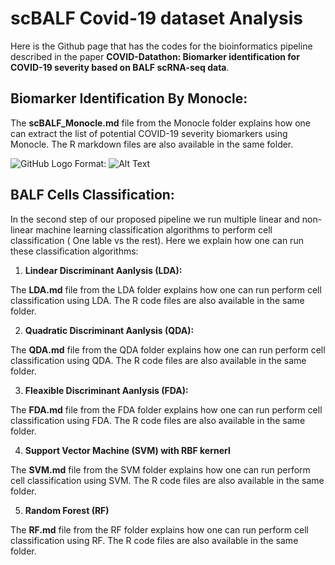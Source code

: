 # scBALF Covid-19 dataset Analysis

Here is the Github page that has the codes for the bioinformatics pipeline described in the paper **COVID-Datathon: Biomarker identification for
COVID-19 severity based on BALF scRNA-seq data**. 


## Biomarker Identification By Monocle:

The **scBALF_Monocle.md** file from the Monocle folder explains how one can extract the list of potential COVID-19 severity biomarkers using Monocle. The R markdown files are also available in the same folder.

![GitHub Logo](/images/logo.png)
Format: ![Alt Text](url)


## BALF Cells Classification:

In the second step of our proposed pipeline we run multiple linear and non-linear machine learning classification algorithms to perform cell classification ( One lable vs the rest). Here we explain how one can run these classification algorithms:

1. **Lindear Discriminant Aanlysis (LDA):**

The **LDA.md** file from the LDA folder explains how one can run perform cell classification using LDA. The R code files are also available in the same folder.

2. **Quadratic Discriminant Aanlysis (QDA):**

The **QDA.md** file from the QDA folder explains how one can run perform cell classification using QDA. The R code files are also available in the same folder.

3. **Fleaxible Discriminant Aanlysis (FDA):**

The **FDA.md** file from the FDA folder explains how one can run perform cell classification using FDA. The R code files are also available in the same folder.

4. **Support Vector Machine (SVM) with RBF kernerl**

The **SVM.md** file from the SVM folder explains how one can run perform cell classification using SVM. The R code files are also available in the same folder.

5. **Random Forest (RF)**

The **RF.md** file from the RF folder explains how one can run perform cell classification using RF. The R code files are also available in the same folder.



